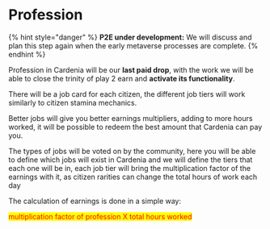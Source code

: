 # Profession

{% hint style="danger" %}
**P2E under development:** We will discuss and plan this step again when the early metaverse processes are complete.
{% endhint %}

Profession in Cardenia will be our **last paid drop**, with the work we will be able to close the trinity of play 2 earn and **activate its functionality**.

There will be a job card for each citizen, the different job tiers will work similarly to citizen stamina mechanics.

Better jobs will give you better earnings multipliers, adding to more hours worked, it will be possible to redeem the best amount that Cardenia can pay you.

The types of jobs will be voted on by the community, here you will be able to define which jobs will exist in Cardenia and we will define the tiers that each one will be in, each job tier will bring the multiplication factor of the earnings with it, as citizen rarities can change the total hours of work each day

The calculation of earnings is done in a simple way:

&#x20;<mark style="color:red;">multiplication factor of profession X total hours worked</mark>

<mark style="color:red;"></mark>
